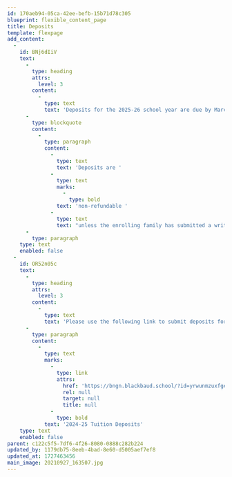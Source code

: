 ```yaml
---
id: 170aeb94-05ca-42ee-befb-15b71d78c305
blueprint: flexible_content_page
title: Deposits
template: flexpage
add_content:
  -
    id: BNj6dIiV
    text:
      -
        type: heading
        attrs:
          level: 3
        content:
          -
            type: text
            text: 'Deposits for the 2025-26 school year are due by March 17, 2025.'
      -
        type: blockquote
        content:
          -
            type: paragraph
            content:
              -
                type: text
                text: 'Deposits are '
              -
                type: text
                marks:
                  -
                    type: bold
                text: 'non-refundable '
              -
                type: text
                text: "unless the enrolling family has submitted a written, dated, and signed statement withdrawing the student’s enrollment to the Director of Admissions by March 15, 2025.\_The deposit will be credited toward the Student’s tuition obligation for the 2025-26 school year."
      -
        type: paragraph
    type: text
    enabled: false
  -
    id: OR52n05c
    text:
      -
        type: heading
        attrs:
          level: 3
        content:
          -
            type: text
            text: 'Please use the following link to submit deposits for the 2024-25 School year.'
      -
        type: paragraph
        content:
          -
            type: text
            marks:
              -
                type: link
                attrs:
                  href: 'https://bngn.blackbaud.school/?id=yrwunmzuxfg#/home/'
                  rel: null
                  target: null
                  title: null
              -
                type: bold
            text: '2024-25 Tuition Deposits'
    type: text
    enabled: false
parent: c122c5f5-7df6-4f26-8080-0888c282b224
updated_by: 1179db75-8eeb-4bad-8e60-d5005aef7ef8
updated_at: 1727463456
main_image: 20210927_163507.jpg
---
```

